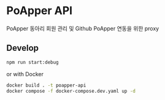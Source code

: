 # PoApper API

PoApper 동아리 회원 관리 및 Github PoApper 연동을 위한 proxy



## Develop

```bash
npm run start:debug
```

or with Docker

```bash
docker build . -t poapper-api
docker compose -f docker-compose.dev.yaml up -d
```
